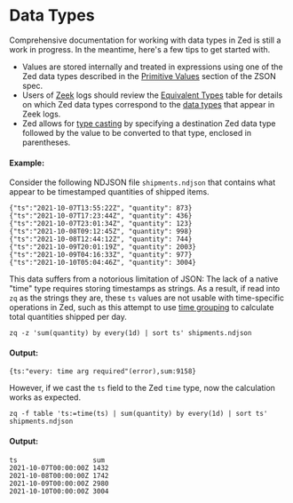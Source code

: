 # Data Types

Comprehensive documentation for working with data types in Zed is still a work
in progress. In the meantime, here's a few tips to get started with.

* Values are stored internally and treated in expressions using one of the Zed
  data types described in the
  [Primitive Values](../data-model/zson.md#33-primitive-values) section of the
  ZSON spec.
* Users of [Zeek](../../zeek/README.md) logs should review the
  [Equivalent Types](../../zeek/Data-Type-Compatibility.md#equivalent-types)
  table for details on which Zed data types correspond to the
  [data types](https://docs.zeek.org/en/current/script-reference/types.html)
  that appear in Zeek logs.
* Zed allows for [type casting](https://en.wikipedia.org/wiki/Type_conversion)
  by specifying a destination Zed data type followed by the value to be
  converted to that type, enclosed in parentheses.

#### Example:

Consider the following NDJSON file `shipments.ndjson` that contains what
appear to be timestamped quantities of shipped items.

```mdtest-input shipments.ndjson
{"ts":"2021-10-07T13:55:22Z", "quantity": 873}
{"ts":"2021-10-07T17:23:44Z", "quantity": 436}
{"ts":"2021-10-07T23:01:34Z", "quantity": 123}
{"ts":"2021-10-08T09:12:45Z", "quantity": 998}
{"ts":"2021-10-08T12:44:12Z", "quantity": 744}
{"ts":"2021-10-09T20:01:19Z", "quantity": 2003}
{"ts":"2021-10-09T04:16:33Z", "quantity": 977}
{"ts":"2021-10-10T05:04:46Z", "quantity": 3004}
```

This data suffers from a notorious limitation of JSON: The lack of a native
"time" type requires storing timestamps as strings. As a result, if read into
`zq` as the strings they are, these `ts` values are not usable with
time-specific operations in Zed, such as this attempt to use
[time grouping](grouping.md#time-grouping---every) to calculate total
quantities shipped per day.

```mdtest-command
zq -z 'sum(quantity) by every(1d) | sort ts' shipments.ndjson
```

#### Output:
```mdtest-output
{ts:"every: time arg required"(error),sum:9158}
```

However, if we cast the `ts` field to the Zed `time` type, now the
calculation works as expected.

```mdtest-command
zq -f table 'ts:=time(ts) | sum(quantity) by every(1d) | sort ts' shipments.ndjson
```

#### Output:
```mdtest-output
ts                   sum
2021-10-07T00:00:00Z 1432
2021-10-08T00:00:00Z 1742
2021-10-09T00:00:00Z 2980
2021-10-10T00:00:00Z 3004
```
